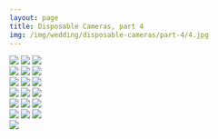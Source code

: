 ```yaml
---
layout: page
title: Disposable Cameras, part 4
img: /img/wedding/disposable-cameras/part-4/4.jpg
---
```


<!--- Row one -->
<div class="img_row">
	<a href="{{ site.baseurl }}/img/wedding/disposable-cameras/part-4/1.jpg"><img class="col one" src="{{ site.baseurl }}/img/wedding/disposable-cameras/part-4/1.jpg" /></a>
	<a href="{{ site.baseurl }}/img/wedding/disposable-cameras/part-4/2.jpg"><img class="col one" src="{{ site.baseurl }}/img/wedding/disposable-cameras/part-4/2.jpg" /></a>
	<a href="{{ site.baseurl }}/img/wedding/disposable-cameras/part-4/3.jpg"><img class="col one" src="{{ site.baseurl }}/img/wedding/disposable-cameras/part-4/3.jpg" /></a>
</div>

<!--- Row two -->
<div class="img_row">
	<a href="{{ site.baseurl }}/img/wedding/disposable-cameras/part-4/4.jpg"><img class="col one" src="{{ site.baseurl }}/img/wedding/disposable-cameras/part-4/4.jpg" /></a>
	<a href="{{ site.baseurl }}/img/wedding/disposable-cameras/part-4/5.jpg"><img class="col one" src="{{ site.baseurl }}/img/wedding/disposable-cameras/part-4/5.jpg" /></a>
	<a href="{{ site.baseurl }}/img/wedding/disposable-cameras/part-4/6.jpg"><img class="col one" src="{{ site.baseurl }}/img/wedding/disposable-cameras/part-4/6.jpg" /></a>
</div>

<!--- Row three -->
<div class="img_row">
	<a href="{{ site.baseurl }}/img/wedding/disposable-cameras/part-4/7.jpg"><img class="col one" src="{{ site.baseurl }}/img/wedding/disposable-cameras/part-4/7.jpg" /></a>
	<a href="{{ site.baseurl }}/img/wedding/disposable-cameras/part-4/8.jpg"><img class="col one" src="{{ site.baseurl }}/img/wedding/disposable-cameras/part-4/8.jpg" /></a>
	<a href="{{ site.baseurl }}/img/wedding/disposable-cameras/part-4/9.jpg"><img class="col one" src="{{ site.baseurl }}/img/wedding/disposable-cameras/part-4/9.jpg" /></a>
</div>

<!--- Row four -->
<div class="img_row">
	<a href="{{ site.baseurl }}/img/wedding/disposable-cameras/part-4/10.jpg"><img class="col one" src="{{ site.baseurl }}/img/wedding/disposable-cameras/part-4/10.jpg" /></a>
	<a href="{{ site.baseurl }}/img/wedding/disposable-cameras/part-4/11.jpg"><img class="col one" src="{{ site.baseurl }}/img/wedding/disposable-cameras/part-4/11.jpg" /></a>
	<a href="{{ site.baseurl }}/img/wedding/disposable-cameras/part-4/12.jpg"><img class="col one" src="{{ site.baseurl }}/img/wedding/disposable-cameras/part-4/12.jpg" /></a>
</div>

<!--- Row five -->
<div class="img_row">
	<a href="{{ site.baseurl }}/img/wedding/disposable-cameras/part-4/13.jpg"><img class="col one" src="{{ site.baseurl }}/img/wedding/disposable-cameras/part-4/13.jpg" /></a>
	<a href="{{ site.baseurl }}/img/wedding/disposable-cameras/part-4/14.jpg"><img class="col one" src="{{ site.baseurl }}/img/wedding/disposable-cameras/part-4/14.jpg" /></a>
	<a href="{{ site.baseurl }}/img/wedding/disposable-cameras/part-4/15.jpg"><img class="col one" src="{{ site.baseurl }}/img/wedding/disposable-cameras/part-4/15.jpg" /></a>
</div>

<!--- Row six -->
<div class="img_row">
	<a href="{{ site.baseurl }}/img/wedding/disposable-cameras/part-4/16.jpg"><img class="col one" src="{{ site.baseurl }}/img/wedding/disposable-cameras/part-4/16.jpg" /></a>
	<a href="{{ site.baseurl }}/img/wedding/disposable-cameras/part-4/17.jpg"><img class="col one" src="{{ site.baseurl }}/img/wedding/disposable-cameras/part-4/17.jpg" /></a>
	<a href="{{ site.baseurl }}/img/wedding/disposable-cameras/part-4/18.jpg"><img class="col one" src="{{ site.baseurl }}/img/wedding/disposable-cameras/part-4/18.jpg" /></a>
</div>

<!--- Row seven -->
<div class="img_row">
	<a href="{{ site.baseurl }}/img/wedding/disposable-cameras/part-4/19.jpg"><img class="col one" src="{{ site.baseurl }}/img/wedding/disposable-cameras/part-4/19.jpg" /></a>
</div>
